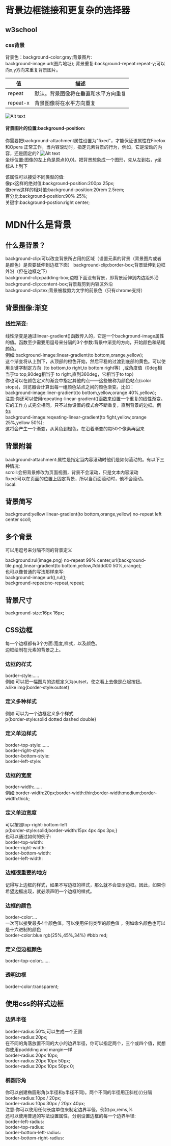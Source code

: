 # 背景边框链接和更复杂的选择器
## w3school
### css背景
  背景色：background-color:gray;背景图片:  
  background-image:url(图片地址); 背景重复:background-repeat:repeat-y;可以向x,y方向来重复背景图片。

  值|描述
  ---|---
  repeat|默认。背景图像将在垂直和水平方向重复
  repeat-x|背景图像将在水平方向重复


  ![Alt text](images/b_css.png)
  #### 背景图片的位置:background-position:
  你需要把background-attachment属性设置为"fixed"，才能保证该属性在Firefox和Opera 正常工作，当内容滚动时，指定元素背景的行为，例如，它是滚动的内容，还是固定的?
  ![Alt text](images/css_b.png)  
  坐标位置:图像的左上角是原点(0,0)。把背景想象成一个图形，先从左到右，y坐标从上到下  

  该属性可以接受不同类型的值:  
  像px这样的绝对值:background-position:200px 25px;  
  像rems这样的相对值:background-position:20rem 2.5rem;  
  百分比:background-position:90%  25%;  
  关键字:background-postion:right center;  


# MDN什么是背景
## 什么是背景？
background-clip:可以改变背景所占用的区域（设置元素的背景（背景图片或者是颜色）是否要延伸到边框下面）
background-clip:border-box;背景延伸到边框外沿（但在边框之下)  
background-clip:padding-box;边框下面没有背景，即背景延伸到内边距外沿  
background-clip:content-box;背景裁剪到内容区外沿  
background-clip:tex;背景被裁剪为文字的前景色（只有chrome支持）  
## 背景图像:渐变  
### 线性渐变:  
线性渐变是通过linear-gradient()函数传入的，它是一个background-image属性的值。函数至少需要用逗号来分隔的3个参数:背景中渐变的方向，开始颜色和结尾颜色。  
例如:background-image:linear-gradient(to bottom,orange,yellow);  
这个渐变将从上到下，从顶部的橙色开始，然后平稳的过渡到底部的黄色。可以使用关键字制定方向（to bottom,to right,to bottom right等）,或角度值（0deg相当于to top,90deg相当于  to right,直到360deg，它相当于to top）  
你也可以在颜色定义的渐变中指定其他的点——这些被称为颜色站点(color stops)，浏览器会计算出每一组颜色站点之间的颜色渐变。比如：  
background-image:liner-gradient(to bottom,yellow,orange 40%,yellow);  
注意:你还可以使用repeating-linear-gradient()函数来设置一个重复的线性渐变。它的工作方式完全相同，只不过你设置的模式会不断重复，直到背景的边框。例如:  
background-image:reqeating-linear-gradient(to fight,yellow,orange 25%,yellow 50%);  
这将会产生一个渐变，从黄色到橙色，在沿着渐变的每50个像素再回来  
## 背景附着  
background-attachment:属性是指定当内容滚动时他们是如何滚动的。有以下三种情况:  
scroll:会把背景修改为页面视图，背景不会滚动，只是文本内容滚动  
fixed:可以在页面的位置上固定背景，所以当页面滚动时，他不会滚动。  
local:  
## 背景简写  
background:yellow linear-gradient(to bottom,orange,yellow) no-repeat left center scoll;  
## 多个背景  
可以用逗号来分隔不同的背景定义  

background:rul(image.png) no-repeat 99% center,url(background-tile.png),linear-gradient(to bottom,yellow,#dddd00 50%,orange);  
也可以像普通的写法那样来写:  
background-image:url(),rul();  
background-repeat:no-repeat,repeat;  
## 背景尺寸  
background-size:16px 16px;  
## CSS边框  
每一个边框都有3个方面:宽度,样式，以及颜色。  
边框绘制在元素的背景之上。  
### 边框的样式  
border-style:.....  
例如:可以把一幅图片的边框定义为outset，使之看上去像是凸起按钮。  
a:like img{border-style:outset}  
### 定义多种样式  
例如:可以为一个边框定义多个样式  
p{border-style:solid dotted dashed double}  
### 定义单边样式  
border-top-style:......  
border-right-style:  
border-bottom-style:  
border-left-style:  
### 边框的宽度  
border-width:......  
例如:border-width:20px;border-width:thin;border-width:medium;border-width:thick;  
### 定义单边宽度  
可以按照top-right-bottom-left  
p{border-style:solid;border-width:15px 4px 4px 3px;}  
也可以通过如何的例子:  
border-top-width:  
border-right-width:  
border-bottom-width:  
border-left-width:  
### 边框很重要的地方  
记得写上边框的样式，如果不写边框的样式，那么就不会显示边框。因此，如果你希望边框出现，就必须声明一个边框的样式。  
### 边框的颜色  
border-color:...  
一次可以接受最多4个颜色值。可以使用任何类型的颜色值 ，例如命名颜色也可以是十六进制的颜色  
border-color:blue rgb(25%,45%,34%) #bbb red;  
### 定义但边框颜色  
border-top-color:......  
### 透明边框  
border-color:transparent;  
## 使用css的样式边框  
### 边界半径  
border-radius:50%;可以生成一个正圆  
border-radius:20px;  
在不同的角落放置不同的大小的边界半径，你可以指定两个，三个或四个值，就想你使用paddding and  margin一样  
border-radius:20px 10px;  
border-radius:20px 10px 50px;  
border-radius:20px 10px 50px 0;  
### 椭圆形角  
你可以创建椭圆形角(x半径和y半径不同)。两个不同的半径用正斜杠(/)分隔  
border-radius:10px / 20px;  
border-radius:10px 30px / 20px 40px;  
注意:你可以使用任何长度单位来制定边界半径，例如:px,rems,%  
还可以使用普通的写法设置属性，分别设置边框的每一个边界半径:  
border-left-radius:  
border-top-radius:  
border-bottom-left-radius:  
border-bottom-right-radius:  




 
